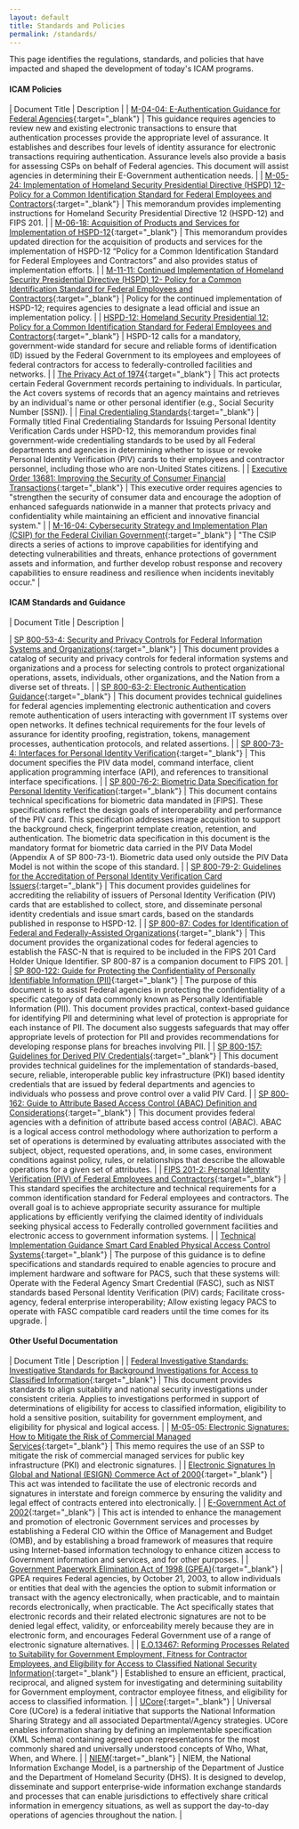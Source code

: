 ```yaml
---
layout: default
title: Standards and Policies
permalink: /standards/
---
```


This page identifies the regulations, standards, and policies that have impacted and shaped the development of today's ICAM programs.

#### ICAM Policies

|  Document Title  |  Description  |
|  [M-04-04: E-Authentication Guidance for Federal Agencies](http://www.whitehouse.gov/omb/memoranda/fy04/m04-04.pdf){:target="_blank"}  |  This guidance requires agencies to review new and existing electronic transactions to ensure that authentication processes provide the appropriate level of assurance. It establishes and describes four levels of identity assurance for electronic transactions requiring authentication. Assurance levels also provide a basis for assessing CSPs on behalf of Federal agencies. This document will assist agencies in determining their E-Government authentication needs.  |
|  [M-05-24: Implementation of Homeland Security Presidential Directive (HSPD) 12- Policy for a Common Identification Standard for Federal Employees and Contractors](http://www.whitehouse.gov/omb/memoranda/fy2005/m05-24.pdf){:target="_blank"}  |  This memorandum provides implementing instructions for Homeland Security Presidential Directive 12 (HSPD-12) and FIPS 201.  |
|  [M-06-18: Acquisition of Products and Services for Implementation of HSPD-12](http://georgewbush-whitehouse.archives.gov/omb/memoranda/fy2006/m06-18.pdf){:target="_blank"}  |  This memorandum provides updated direction for the acquisition of products and services for the implementation of HSPD-12 “Policy for a Common Identification Standard for Federal Employees and Contractors” and also provides status of implementation efforts.  |
|  [M-11-11: Continued Implementation of Homeland Security Presidential Directive (HSPD) 12- Policy for a Common Identification Standard for Federal Employees and Contractors](http://www.whitehouse.gov/sites/default/files/omb/memoranda/2011/m11-11.pdf){:target="_blank"}  |  Policy for the continued implementation of HSPD-12; requires agencies to designate a lead official and issue an implementation policy.  |
|  [HSPD-12: Homeland Security Presidential 12: Policy for a Common Identification Standard for Federal Employees and Contractors](http://www.dhs.gov/homeland-security-presidential-directive-12){:target="_blank"}  |  HSPD-12 calls for a mandatory, government-wide standard for secure and reliable forms of identification (ID) issued by the Federal Government to its employees and employees of federal contractors for access to federally-controlled facilities and networks.  |
|  [The Privacy Act of 1974](http://www.justice.gov/opcl/privacy-act-1974){:target="_blank"}  |  This act protects certain Federal Government records pertaining to individuals. In particular, the Act covers systems of records that an agency maintains and retrieves by an individual's name or other personal identifier (e.g., Social Security Number [SSN]).  |
|  [Final Credentialing Standards](https://www.opm.gov/investigations/background-investigations/reference/final-credentialing-standards.pdf){:target="_blank"}  |  Formally titled Final Credentialing Standards for Issuing Personal Identity Verification Cards under HSPD-12, this memorandum provides final government-wide credentialing standards to be used by all Federal departments and agencies in determining whether to issue or revoke Personal Identity Verification (PIV) cards to their employees and contractor personnel, including those who are non-United States citizens.  |
|  [Executive Order 13681: Improving the Security of Consumer Financial Transactions](https://www.gpo.gov/fdsys/pkg/DCPD-201400778/pdf/DCPD-201400778.pdf){:target="_blank"}  |  This executive order requires agencies to "strengthen the security of consumer data and encourage the adoption of enhanced safeguards nationwide in a manner that protects privacy and confidentiality while maintaining an efficient and innovative financial system."   |
|  [M-16-04: Cybersecurity Strategy and Implementation Plan (CSIP) for the Federal Civilian Government](https://www.whitehouse.gov/sites/default/files/omb/memoranda/2016/m-16-04.pdf){:target="_blank"}  |  "The CSIP directs a series of actions to improve capabilities for identifying and detecting vulnerabilities and threats, enhance protections of government assets and information, and further develop robust response and recovery capabilities to ensure readiness and resilience when incidents inevitably occur."   |


#### ICAM Standards and Guidance

|  Document Title  |  Description  |

|  [SP 800-53-4: Security and Privacy Controls for Federal Information Systems and Organizations](http://nvlpubs.nist.gov/nistpubs/SpecialPublications/NIST.SP.800-53r4.pdf){:target="_blank"}  |  This document provides a catalog of security and privacy controls for federal information systems and organizations and a process for selecting controls to protect organizational operations, assets, individuals, other organizations, and the Nation from a diverse set of threats. |
|  [SP 800-63-2: Electronic Authentication Guidance](http://nvlpubs.nist.gov/nistpubs/SpecialPublications/NIST.SP.800-63-2.pdf){:target="_blank"}  |  This document provides technical guidelines for federal agencies implementing electronic authentication and covers remote authentication of users interacting with government IT systems over open networks. It defines technical requirements for the four levels of assurance for identity proofing, registration, tokens, management processes, authentication protocols, and related assertions.  |
|  [SP 800-73-4: Interfaces for Personal Identity Verification](http://nvlpubs.nist.gov/nistpubs/SpecialPublications/NIST.SP.800-73-4.pdf){:target="_blank"}  |  This document specifies the PIV data model, command interface, client application programming interface (API), and references to transitional interface specifications.  |
|  [SP 800-76-2: Biometric Data Specification for Personal Identity Verification](http://nvlpubs.nist.gov/nistpubs/SpecialPublications/NIST.SP.800-76-2.pdf){:target="_blank"}  |  This document contains technical specifications for biometric data mandated in [FIPS]. These specifications reflect the design goals of interoperability and performance of the PIV card. This specification addresses image acquisition to support the background check, fingerprint template creation, retention, and authentication. The biometric data specification in this document is the mandatory format for biometric data carried in the PIV Data Model (Appendix A of SP 800-73-1). Biometric data used only outside the PIV Data Model is not within the scope of this standard.  |
|  [SP 800-79-2: Guidelines for the Accreditation of Personal Identity Verification Card Issuers](http://nvlpubs.nist.gov/nistpubs/SpecialPublications/NIST.SP.800-79-2.pdf){:target="_blank"}  |  This document provides guidelines for accrediting the reliability of issuers of Personal Identity Verification (PIV) cards that are established to collect, store, and disseminate personal identity credentials and issue smart cards, based on the standards published in response to HSPD-12.  |
|  [SP 800-87: Codes for Identification of Federal and Federally-Assisted Organizations](http://csrc.nist.gov/publications/PubsSPs.html){:target="_blank"}  |  This document provides the organizational codes for federal agencies to establish the FASC-N that is required to be included in the FIPS 201 Card Holder Unique Identifier. SP 800-87 is a companion document to FIPS 201.  |
|  [SP 800-122: Guide for Protecting the Confidentiality of Personally Identifiable Information (PII)](http://csrc.nist.gov/publications/nistpubs/800-122/sp800-122.pdf){:target="_blank"}  |  The purpose of this document is to assist Federal agencies in protecting the confidentiality of a specific category of data commonly known as Personally Identifiable Information (PII). This document provides practical, context-based guidance for identifying PII and determining what level of protection is appropriate for each instance of PII. The document also suggests safeguards that may offer appropriate levels of protection for PII and provides recommendations for developing response plans for breaches involving PII.  |
|  [SP 800-157: Guidelines for Derived PIV Credentials](http://nvlpubs.nist.gov/nistpubs/SpecialPublications/NIST.SP.800-157.pdf){:target="_blank"}  | This document provides technical guidelines for the implementation of standards-based, secure, reliable, interoperable public key infrastructure (PKI) based identity credentials that are issued by federal departments and agencies to individuals who possess and prove control over a valid PIV Card.  |
|  [SP 800-162: Guide to Attribute Based Access Control (ABAC) Definition and Considerations](http://nvlpubs.nist.gov/nistpubs/SpecialPublications/NIST.SP.800-162.pdf){:target="_blank"}  | This document provides federal agencies with a definition of attribute based access control (ABAC). ABAC is a logical access control methodology where authorization to perform a set of operations is determined by evaluating attributes associated with the subject, object, requested operations, and, in some cases, environment conditions against policy, rules, or relationships that describe the allowable operations for a given set of attributes.   |
|  [FIPS 201-2: Personal Identity Verification (PIV) of Federal Employees and Contractors](http://nvlpubs.nist.gov/nistpubs/FIPS/NIST.FIPS.201-2.pdf){:target="_blank"}  |  This standard specifies the architecture and technical requirements for a common identification standard for Federal employees and contractors. The overall goal is to achieve appropriate security assurance for multiple applications by efficiently verifying the claimed identity of individuals seeking physical access to Federally controlled government facilities and electronic access to government information systems.  |
|  [Technical Implementation Guidance Smart Card Enabled Physical Access Control Systems](https://www.idmanagement.gov/IDM/servlet/fileField?entityId=ka0t0000000KyuCAAS&field=File__Body__s){:target="_blank"}  |  The purpose of this guidance is to define specifications and standards required to enable agencies to procure and implement hardware and software for PACS, such that these systems will: Operate with the Federal Agency Smart Credential (FASC), such as NIST standards based Personal Identity Verification (PIV) cards; Facilitate cross-agency, federal enterprise interoperability; Allow existing legacy PACS to operate with FASC compatible card readers until the time comes for its upgrade.  |


#### Other Useful Documentation

|  Document Title  |  Description  |
|  [Federal Investigative Standards: Investigative Standards for Background Investigations for Access to Classified Information](http://www.fas.org/sgp/spb/bginvest.html){:target="_blank"}  |  This document provides standards to align suitability and national security investigations under consistent criteria. Applies to investigations performed in support of determinations of eligibility for access to classified information, eligibility to hold a sensitive position, suitability for government employment, and eligibility for physical and logical access.  |
|  [M-05-05: Electronic Signatures: How to Mitigate the Risk of Commercial Managed Services](https://www.whitehouse.gov/sites/default/files/omb/memoranda/fy2005/m05-05.pdf){:target="_blank"}  |  This memo requires the use of an SSP to mitigate the risk of commercial managed services for public key infrastructure (PKI) and electronic signatures.  |
|  [Electronic Signatures In Global and National (ESIGN) Commerce Act of 2000](https://www.gpo.gov/fdsys/pkg/PLAW-106publ229/html/PLAW-106publ229.htm){:target="_blank"}  |  This act was intended to facilitate the use of electronic records and signatures in interstate and foreign commerce by ensuring the validity and legal effect of contracts entered into electronically.  |
|  [E-Government Act of 2002](https://www.gpo.gov/fdsys/pkg/PLAW-107publ347/html/PLAW-107publ347.htm){:target="_blank"}  |  This act is intended to enhance the management and promotion of electronic Government services and processes by establishing a Federal CIO within the Office of Management and Budget (OMB), and by establishing a broad framework of measures that require using Internet-based information technology to enhance citizen access to Government information and services, and for other purposes.  |
|  [Government Paperwork Elimination Act of 1998 (GPEA)](https://www.gpo.gov/fdsys/pkg/PLAW-105publ277/html/PLAW-105publ277.htm){:target="_blank"}  |  GPEA requires Federal agencies, by October 21, 2003, to allow individuals or entities that deal with the agencies the option to submit information or transact with the agency electronically, when practicable, and to maintain records electronically, when practicable. The Act specifically states that electronic records and their related electronic signatures are not to be denied legal effect, validity, or enforceability merely because they are in electronic form, and encourages Federal Government use of a range of electronic signature alternatives.  |
|  [E.O.13467: Reforming Processes Related to Suitability for Government Employment, Fitness for Contractor Employees, and Eligibility for Access to Classified National Security Information](http://www.fas.org/irp/offdocs/eo/eo-13467.pdf){:target="_blank"}  |  Established to ensure an efficient, practical, reciprocal, and aligned system for investigating and determining suitability for Government employment, contractor employee fitness, and eligibility for access to classified information.  |
|  [UCore](https://www.ise.gov/universal-core-ucore){:target="_blank"}  |  Universal Core (UCore) is a federal initiative that supports the National Information Sharing Strategy and all associated Departmental/Agency strategies. UCore enables information sharing by defining an implementable specification (XML Schema) containing agreed upon representations for the most commonly shared and universally understood concepts of Who, What, When, and Where.  |
|  [NIEM](http://www.niem.gov/){:target="_blank"}  |  NIEM, the National Information Exchange Model, is a partnership of the Department of Justice and the Department of Homeland Security (DHS). It is designed to develop, disseminate and support enterprise-wide information exchange standards and processes that can enable jurisdictions to effectively share critical information in emergency situations, as well as support the day-to-day operations of agencies throughout the nation.  |

